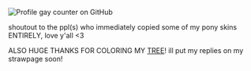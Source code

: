![Profile gay counter on GitHub](https://komarev.com/ghpvc/?username=shiningumbreon)

shoutout to the ppl(s) who immediately copied some of my pony skins ENTIRELY, love y'all <3

ALSO HUGE THANKS FOR COLORING MY [TREE](https://colormytree.me/2024/01JE9BFHHT5JXFM1W4WKA4SYAV)! ill put my replies on my strawpage soon!

